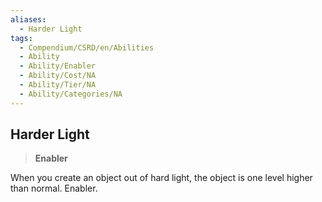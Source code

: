 ```yaml
---
aliases:
  - Harder Light
tags:
  - Compendium/CSRD/en/Abilities
  - Ability
  - Ability/Enabler
  - Ability/Cost/NA
  - Ability/Tier/NA
  - Ability/Categories/NA
---
```

  
    
## Harder Light    
>**Enabler**  
    
When you create an object out of hard light, the object is one level higher than normal. Enabler.